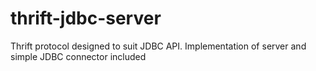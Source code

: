 thrift-jdbc-server
==================

Thrift protocol designed to suit JDBC API. Implementation of server and simple JDBC connector included
